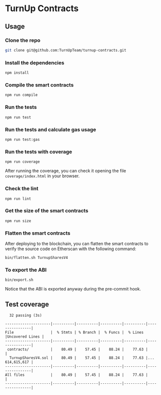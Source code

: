 # TurnUp Contracts

## Usage

### Clone the repo

```bash
git clone git@github.com:TurnUpTeam/turnup-contracts.git
```

### Install the dependencies

```
npm install
```

### Compile the smart contracts

```
npm run compile
```

### Run the tests

```
npm run test
```

### Run the tests and calculate gas usage

```
npm run test:gas
```

### Run the tests with coverage

```
npm run coverage
```

After running the coverage, you can check it opening the file `coverage/index.html` in your browser.

### Check the lint

```
npm run lint
```

### Get the size of the smart contracts

```
npm run size
```

### Flatten the smart contracts

After deploying to the blockchain, you can flatten the smart contracts to verify the source code on Etherscan with the following command:

```
bin/flatten.sh TurnupSharesV4
```

### To export the ABI

```
bin/export.sh
```

Notice that the ABI is exported anyway during the pre-commit hook.

## Test coverage

```
  32 passing (3s)

---------------------|----------|----------|----------|----------|----------------|
File                 |  % Stmts | % Branch |  % Funcs |  % Lines |Uncovered Lines |
---------------------|----------|----------|----------|----------|----------------|
 contracts/          |    80.49 |    57.45 |    88.24 |    77.63 |                |
  TurnupSharesV4.sol |    80.49 |    57.45 |    88.24 |    77.63 |... 614,615,617 |
---------------------|----------|----------|----------|----------|----------------|
All files            |    80.49 |    57.45 |    88.24 |    77.63 |                |
---------------------|----------|----------|----------|----------|----------------|
```

